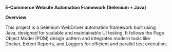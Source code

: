 **E-Commerce Website Automation Framework (Selenium + Java)**

**Overview**

This project is a Selenium WebDriver automation framework built using Java, designed for scalable and maintainable UI testing.
It follows the Page Object Model (POM) design pattern and integrates modern tools like Docker, Extent Reports, and Loggers for efficient and parallel test execution.
